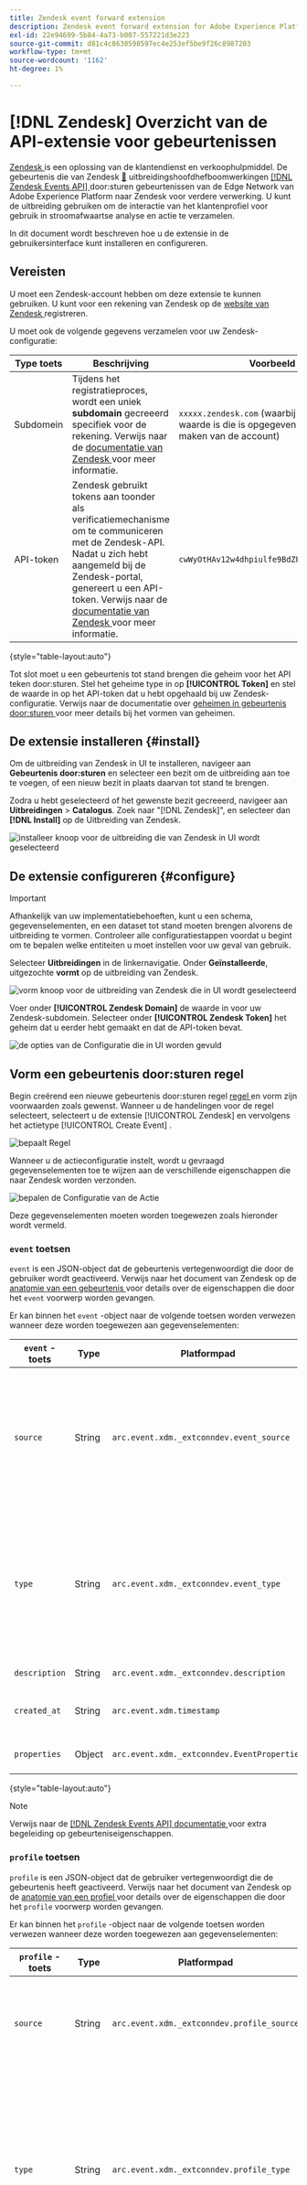 ```yaml
---
title: Zendesk event forward extension
description: Zendesk event forward extension for Adobe Experience Platform.
exl-id: 22e94699-5b84-4a73-b007-557221d3e223
source-git-commit: d81c4c8630598597ec4e253ef5be9f26c8987203
workflow-type: tm+mt
source-wordcount: '1162'
ht-degree: 1%

---
```


# [!DNL Zendesk] Overzicht van de API-extensie voor gebeurtenissen

[ Zendesk ](https://www.zendesk.com) is een oplossing van de klantendienst en verkoophulpmiddel. De gebeurtenis die van Zendesk [&#128279;](../../../ui/event-forwarding/overview.md) uitbreidingshoofdhefboomwerkingen [[!DNL Zendesk Events API] ](https://developer.zendesk.com/documentation/ticketing/events/about-the-events-api/) door:sturen gebeurtenissen van de Edge Network van Adobe Experience Platform naar Zendesk voor verdere verwerking. U kunt de uitbreiding gebruiken om de interactie van het klantenprofiel voor gebruik in stroomafwaartse analyse en actie te verzamelen.

In dit document wordt beschreven hoe u de extensie in de gebruikersinterface kunt installeren en configureren.

## Vereisten

U moet een Zendesk-account hebben om deze extensie te kunnen gebruiken. U kunt voor een rekening van Zendesk op de [ website van Zendesk ](https://www.zendesk.com/register/) registreren.

U moet ook de volgende gegevens verzamelen voor uw Zendesk-configuratie:

| Type toets | Beschrijving | Voorbeeld |
| --- | --- | --- |
| Subdomein | Tijdens het registratieproces, wordt een uniek **subdomain** gecreeerd specifiek voor de rekening. Verwijs naar de [ documentatie van Zendesk ](https://developer.zendesk.com/documentation/ticketing/working-with-oauth/creating-and-using-oauth-tokens-with-the-api/) voor meer informatie. | `xxxxx.zendesk.com` (waarbij `xxxxx` de waarde is die is opgegeven tijdens het maken van de account) |
| API-token | Zendesk gebruikt tokens aan toonder als verificatiemechanisme om te communiceren met de Zendesk-API. Nadat u zich hebt aangemeld bij de Zendesk-portal, genereert u een API-token. Verwijs naar de [ documentatie van Zendesk ](https://support.zendesk.com/hc/en-us/articles/4408889192858-Generating-a-new-API-token) voor meer informatie. | `cwWyOtHAv12w4dhpiulfe9BdZFTz3OKaTSzn2QvV` |

{style="table-layout:auto"}

Tot slot moet u een gebeurtenis tot stand brengen die geheim voor het API teken door:sturen. Stel het geheime type in op **[!UICONTROL Token]** en stel de waarde in op het API-token dat u hebt opgehaald bij uw Zendesk-configuratie. Verwijs naar de documentatie over [ geheimen in gebeurtenis door:sturen ](../../../ui/event-forwarding/secrets.md) voor meer details bij het vormen van geheimen.

## De extensie installeren {#install}

Om de uitbreiding van Zendesk in UI te installeren, navigeer aan **Gebeurtenis door:sturen** en selecteer een bezit om de uitbreiding aan toe te voegen, of een nieuw bezit in plaats daarvan tot stand te brengen.

Zodra u hebt geselecteerd of het gewenste bezit gecreeerd, navigeer aan **Uitbreidingen** > **Catalogus**. Zoek naar &quot;[!DNL Zendesk]&quot;, en selecteer dan **[!DNL Install]** op de Uitbreiding van Zendesk.

![ installeer knoop voor de uitbreiding die van Zendesk in UI wordt geselecteerd ](../../../images/extensions/server/zendesk/install.png)

## De extensie configureren {#configure}

>[!IMPORTANT]
>
>Afhankelijk van uw implementatiebehoeften, kunt u een schema, gegevenselementen, en een dataset tot stand moeten brengen alvorens de uitbreiding te vormen. Controleer alle configuratiestappen voordat u begint om te bepalen welke entiteiten u moet instellen voor uw geval van gebruik.

Selecteer **Uitbreidingen** in de linkernavigatie. Onder **Geïnstalleerde**, uitgezochte **vormt** op de uitbreiding van Zendesk.

![ vorm knoop voor de uitbreiding van Zendesk die in UI wordt geselecteerd ](../../../images/extensions/server/zendesk/configure.png)

Voer onder **[!UICONTROL Zendesk Domain]** de waarde in voor uw Zendesk-subdomein. Selecteer onder **[!UICONTROL Zendesk Token]** het geheim dat u eerder hebt gemaakt en dat de API-token bevat.

![ de opties van de Configuratie die in UI ](../../../images/extensions/server/zendesk/input.png) worden gevuld

## Vorm een gebeurtenis door:sturen regel

Begin creërend een nieuwe gebeurtenis door:sturen regel [ regel ](../../../ui/managing-resources/rules.md) en vorm zijn voorwaarden zoals gewenst. Wanneer u de handelingen voor de regel selecteert, selecteert u de extensie [!UICONTROL Zendesk] en vervolgens het actietype [!UICONTROL Create Event] .

![ bepaalt Regel ](../../../images/extensions/server/zendesk/rule.png)

Wanneer u de actieconfiguratie instelt, wordt u gevraagd gegevenselementen toe te wijzen aan de verschillende eigenschappen die naar Zendesk worden verzonden.

![ bepalen de Configuratie van de Actie ](../../../images/extensions/server/zendesk/action-configurations.png)

Deze gegevenselementen moeten worden toegewezen zoals hieronder wordt vermeld.

### `event` toetsen

`event` is een JSON-object dat de gebeurtenis vertegenwoordigt die door de gebruiker wordt geactiveerd. Verwijs naar het document van Zendesk op de [ anatomie van een gebeurtenis ](https://developer.zendesk.com/documentation/ticketing/events/anatomy-of-an-event/) voor details over de eigenschappen die door het `event` voorwerp worden gevangen.

Er kan binnen het `event` -object naar de volgende toetsen worden verwezen wanneer deze worden toegewezen aan gegevenselementen:

| `event` -toets | Type | Platformpad | Beschrijving | Verplicht | Limieten |
| --- | --- | --- | --- | --- | --- |
| `source` | String | `arc.event.xdm._extconndev.event_source` | De toepassing die de gebeurtenis heeft verzonden. | Ja | Gebruik `Zendesk` niet als een waarde omdat het een beschermde bronnaam is voor Zendesk-standaardgebeurtenissen. Pogingen om het te gebruiken zullen in een fout resulteren.<br> de lengte van de Waarde moet 40 karakters niet overschrijden. |
| `type` | String | `arc.event.xdm._extconndev.event_type` | Een naam voor het gebeurtenistype. U kunt dit veld gebruiken om verschillende soorten gebeurtenissen voor een bepaalde bron aan te geven. U kunt bijvoorbeeld een set gebeurtenissen maken voor gebruikersaanmeldingen en een andere set voor winkelwagentjes. | Ja | De waarde mag niet langer zijn dan 40 tekens. |
| `description` | String | `arc.event.xdm._extconndev.description` | Een beschrijving van de gebeurtenis. | Nee | (N.v.t.) |
| `created_at` | String | `arc.event.xdm.timestamp` | Een ISO-8601-tijdstempel die de tijd weergeeft waarop de gebeurtenis is gemaakt. | Nee | (N.v.t.) |
| `properties` | Object | `arc.event.xdm._extconndev.EventProperties` | Een aangepast JSON-object met informatie over de gebeurtenis. | Ja | (N.v.t.) |

{style="table-layout:auto"}

>[!NOTE]
>
>Verwijs naar de [[!DNL Zendesk Events API]  documentatie ](https://developer.zendesk.com/documentation/ticketing/events/about-the-events-api/) voor extra begeleiding op gebeurteniseigenschappen.

### `profile` toetsen

`profile` is een JSON-object dat de gebruiker vertegenwoordigt die de gebeurtenis heeft geactiveerd. Verwijs naar het document van Zendesk op de [ anatomie van een profiel ](https://developer.zendesk.com/documentation/ticketing/profiles/anatomy-of-a-profile/) voor details over de eigenschappen die door het `profile` voorwerp worden gevangen.

Er kan binnen het `profile` -object naar de volgende toetsen worden verwezen wanneer deze worden toegewezen aan gegevenselementen:

| `profile` -toets | Type | Platformpad | Beschrijving | Verplicht | Limieten |
| --- | --- | --- | --- | --- | --- |
| `source` | String | `arc.event.xdm._extconndev.profile_source` | Het product dat of de service die aan het profiel is gekoppeld, zoals `Support` , `CompanyName` of `Chat` . | Ja | (N.v.t.) |
| `type` | String | `arc.event.xdm._extconndev.profile_type` | Een naam voor het profieltype. U kunt dit veld gebruiken om verschillende soorten profielen voor een bepaalde bron te maken. U kunt bijvoorbeeld een set bedrijfsprofielen maken voor klanten en een andere voor werknemers. | Ja | De lengte van het profieltype mag niet langer zijn dan 40 tekens. |
| `name` | String | `arc.event.xdm._extconndev.name` | De naam van de persoon uit het profiel | Nee | (N.v.t.) |
| `user_id` | String | `arc.event.xdm._extconndev.user_id` | De gebruikersnaam van de persoon in Zendesk. | Nee | (N.v.t.) |
| `identifiers` | Array | `arc.event.xdm._extconndev.identifiers` | Een array met ten minste één id. Elke id bestaat uit een type en een waarde. | Ja | Verwijs naar de [ documentatie van Zendesk ](https://developer.zendesk.com/api-reference/ticketing/users/profiles_api/profiles_api/#identifiers-array) voor meer informatie over de `identifiers` serie. Alle velden en waarden moeten uniek zijn. |
| `attributes` | Object | `arc.event.xdm._extconndev.attrbutes` | Een object dat door de gebruiker gedefinieerde eigenschappen over de persoon bevat. | Nee | Verwijs naar de [ documentatie van Zendesk ](https://developer.zendesk.com/documentation/ticketing/profiles/anatomy-of-a-profile/#attributes) voor meer informatie over profielattributen. |

{style="table-layout:auto"}

## Gegevens valideren in Zendesk {#validate}

Als de gebeurtenisverzameling en Adobe Experience Platform-integratie succesvol zijn, worden de gebeurtenissen in de Zendesk-console weergegeven zoals hieronder wordt weergegeven. Dit wijst op een succesvolle integratie.

Profielen:

![ pagina van Profielen Zendesk ](../../../images/extensions/server/zendesk/zendesk-profiles.png)

Gebeurtenissen:

![ pagina van Gebeurtenissen Zendesk ](../../../images/extensions/server/zendesk/zendesk-events.png)

## Aanvraaglimieten {#limits}

Op basis van het accounttype kan Zendesk [!DNL Events API] het volgende aantal aanvragen per minuut afhandelen:

| [!DNL Account Type] | Verzoeken per minuut |
| --- | --- |
| [!DNL Team] | 250 |
| [!DNL Growth] | 250 |
| [!DNL Professional] | 500 |
| [!DNL Enterprise] | 750 |
| [!DNL Enterprise Plus] | 1000 |

{style="table-layout:auto"}

Verwijs naar de [ documentatie van Zendesk ](https://developer.zendesk.com/api-reference/ticketing/account-configuration/usage_limits/#:~:text=API%20requests%20made%20by%20Zendesk%20apps%20are%20subject,sources%20for%20the%20account%2C%20including%20internal%20product%20requests.) voor meer informatie over deze grenzen.

## Fouten en problemen oplossen {#errors-and-troubleshooting}

Tijdens het gebruik of het configureren van de extensie kunnen de onderstaande fouten worden geretourneerd door de Zendesk Events API:

| Foutcode | Beschrijving | Resolutie | Voorbeeld |
|---|---|---|---|
| 400 | **Ongeldige profiellengte:** Deze fout komt voor wanneer de lengte van een profielattribuut meer dan 40 karakters bevat. | Beperk de lengte van de profielkenmerkgegevens tot maximaal 40 tekens. | `{"error": [{"code":"InvalidProfileTypeLength","title": "Profile type length > 40 chars"}]}` |
| 401 | **niet gevonden Route:** Deze fout komt voor wanneer een ongeldig domein is geleverd. | Controleer of een geldig domein in de volgende indeling wordt opgegeven: `{subdomain}.zendesk.com` | `{"error": [{"description": "No route found for host {subdomain}.zendesk.com","title": "RouteNotFound"}]}` |
| 401 | **Ongeldige of Ontbrekende Authentificatie:** Deze fout komt voor wanneer de toegang tot het teken ongeldig is, ontbreekt, of verlopen. | Controleer of het toegangstoken geldig is en niet verlopen is. | `{"error": [{"code":"MissingOrInvalidAuthentication","title": "Invalid or Missing Authentication"}]}` |
| 403 | **Onvoldoende toestemmingen:** Deze fout komt voor wanneer de voldoende toestemmingen om tot het middel toegang te hebben niet worden verstrekt. | Controleer of de vereiste machtigingen zijn opgegeven. | `{"error": [{"code":"PermissionDenied","title": "Insufficient permisssions to perform operation"}]}` |
| 429 | **Te veel Verzoeken:** Deze fout komt voor wanneer de grens van het eindpuntvoorwerp het verslag is overschreden. | Verwijs naar de sectie hierboven op [ verzoekgrenzen ](#limits) voor details op per-grensdrempels. | `{"error": [{"code":"TooManyRequests","title": "Too Many Requests"}]}` |

{style="table-layout:auto"}

## Volgende stappen

In dit document wordt beschreven hoe u de Zendesk-gebeurtenis kunt installeren en configureren voor het doorsturen van de extensie in de gebruikersinterface. Raadpleeg de officiële documentatie voor meer informatie over het verzamelen van gebeurtenisgegevens in Zendesk:

* [ Begonnen het worden met Gebeurtenissen ](https://developer.zendesk.com/documentation/ticketing/events/getting-started-with-events/)
* [ Zendesk Gebeurtenissen API ](https://developer.zendesk.com/api-reference/ticketing/users/events-api/events-api/)
* [ Ongeveer de Gebeurtenissen API ](https://developer.zendesk.com/documentation/ticketing/events/about-the-events-api/)
* [ Anatomie van een gebeurtenis ](https://developer.zendesk.com/documentation/ticketing/events/anatomy-of-an-event/)
* [ Zendesk Profiles API ](https://developer.zendesk.com/api-reference/ticketing/users/events-api/events-api/#profile-object)
* [ Ongeveer API van Profielen ](https://developer.zendesk.com/documentation/ticketing/profiles/about-the-profiles-api/)
* [ Anatomie van een profiel ](https://developer.zendesk.com/documentation/ticketing/profiles/anatomy-of-a-profile/)
